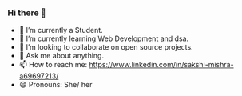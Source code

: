 ### Hi there 👋

<!--
**SakshiMishra1/SakshiMishra1** is a ✨ _special_ ✨ repository because its `README.md` (this file) appears on your GitHub profile.

Here are some ideas to get you started:

- 🔭 I’m currently working on ...
- 🌱 I’m currently learning ...
- 👯 I’m looking to collaborate on ...
- 🤔 I’m looking for help with ...
- 💬 Ask me about ...
- 📫 How to reach me: ...
- 😄 Pronouns: ...
- ⚡ Fun fact: ...
-->

- 🔭 I’m currently a Student.
- 🌱 I’m currently learning Web Development and dsa.
- 👯 I’m looking to collaborate on open source projects.
- 💬 Ask me about anything.
- 📫 How to reach me: https://www.linkedin.com/in/sakshi-mishra-a69697213/
- 😄 Pronouns: She/ her
